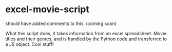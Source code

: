# excel-movie-script

should have added comments to this. (coming soon)

What this script does, it takes information from an excel spreadsheet. Movie titles and their genres, and is handled by the Python code and transferred to a JS object. Cool stuff!
